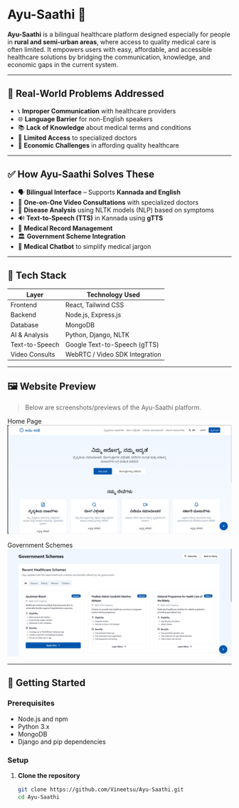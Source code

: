 # Ayu-Saathi 💊

**Ayu-Saathi** is a bilingual healthcare platform designed especially for people in **rural and semi-urban areas**, where access to quality medical care is often limited. It empowers users with easy, affordable, and accessible healthcare solutions by bridging the communication, knowledge, and economic gaps in the current system.

---

## 🧩 Real-World Problems Addressed

- 📞 **Improper Communication** with healthcare providers  
- 🌐 **Language Barrier** for non-English speakers  
- 📚 **Lack of Knowledge** about medical terms and conditions  
- 🏥 **Limited Access** to specialized doctors  
- 💸 **Economic Challenges** in affording quality healthcare  

---

## ✅ How Ayu-Saathi Solves These

- 🗣️ **Bilingual Interface** – Supports **Kannada and English**  
- 🎥 **One-on-One Video Consultations** with specialized doctors  
- 🤖 **Disease Analysis** using NLTK models (NLP) based on symptoms  
- 🔊 **Text-to-Speech (TTS)** in Kannada using **gTTS**  
- 📂 **Medical Record Management**  
- 🏛️ **Government Scheme Integration**  
- 💬 **Medical Chatbot** to simplify medical jargon  

---

## 🧪 Tech Stack

| Layer            | Technology Used                    |
|------------------|------------------------------------|
| Frontend         | React, Tailwind CSS                |
| Backend          | Node.js, Express.js                |
| Database         | MongoDB                            |
| AI & Analysis    | Python, Django, NLTK               |
| Text-to-Speech   | Google Text-to-Speech (gTTS)       |
| Video Consults   | WebRTC / Video SDK Integration     |

---

## 🖼️ Website Preview

> Below are screenshots/previews of the Ayu-Saathi platform.

Home Page 
 <img src="public/Screenshot 2025-05-16 181818.png  " alt="img1" />



Government Schemes
<img src="public/Screenshot 2025-05-16 181914.png" alt="img1" /> 


---

## 🚀 Getting Started

### Prerequisites

- Node.js and npm
- Python 3.x
- MongoDB
- Django and pip dependencies

### Setup

1. **Clone the repository**

   ```bash
   git clone https://github.com/Vineetsu/Ayu-Saathi.git
   cd Ayu-Saathi
